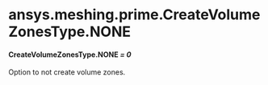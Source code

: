 # ansys.meshing.prime.CreateVolumeZonesType.NONE



#### CreateVolumeZonesType.NONE *= 0*

Option to not create volume zones.

<!-- !! processed by numpydoc !! -->

